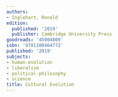 ```yaml
---
authors:
- Inglehart, Ronald
edition:
  published: '2019'
  publisher: Cambridge University Press
goodreads: '45004809'
isbn: '9781108464772'
published: '2019'
subjects:
- human-evolution
- liberalism
- political-philosophy
- science
title: Cultural Evolution
---
```


